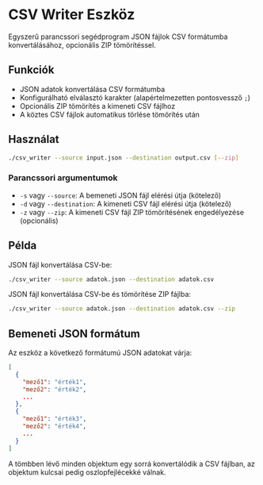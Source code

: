 # CSV Writer Eszköz

Egyszerű parancssori segédprogram JSON fájlok CSV formátumba konvertálásához, opcionális ZIP tömörítéssel.

## Funkciók

- JSON adatok konvertálása CSV formátumba
- Konfigurálható elválasztó karakter (alapértelmezetten pontosvessző `;`)
- Opcionális ZIP tömörítés a kimeneti CSV fájlhoz
- A köztes CSV fájlok automatikus törlése tömörítés után

## Használat

```bash
./csv_writer --source input.json --destination output.csv [--zip]
```

### Parancssori argumentumok

- `-s` vagy `--source`: A bemeneti JSON fájl elérési útja (kötelező)
- `-d` vagy `--destination`: A kimeneti CSV fájl elérési útja (kötelező)
- `-z` vagy `--zip`: A kimeneti CSV fájl ZIP tömörítésének engedélyezése (opcionális)

## Példa

JSON fájl konvertálása CSV-be:

```bash
./csv_writer --source adatok.json --destination adatok.csv
```

JSON fájl konvertálása CSV-be és tömörítése ZIP fájlba:

```bash
./csv_writer --source adatok.json --destination adatok.csv --zip
```

## Bemeneti JSON formátum

Az eszköz a következő formátumú JSON adatokat várja:

```json
[
  {
    "mező1": "érték1",
    "mező2": "érték2",
    ...
  },
  {
    "mező1": "érték3",
    "mező2": "érték4",
    ...
  }
]
```

A tömbben lévő minden objektum egy sorrá konvertálódik a CSV fájlban, az objektum kulcsai pedig oszlopfejlécekké válnak.

